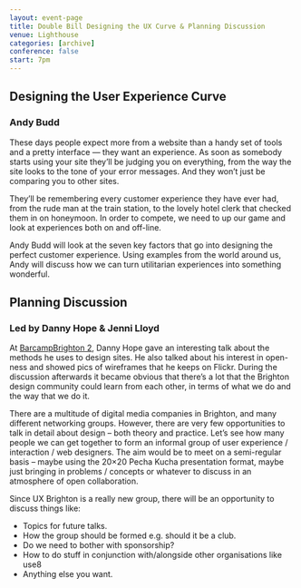 ```yaml
---
layout: event-page
title: Double Bill Designing the UX Curve & Planning Discussion
venue: Lighthouse
categories: [archive]
conference: false
start: 7pm
---
```


## Designing the User Experience Curve

### Andy Budd

These days people expect more from a website than a handy set of tools and a pretty interface — they want an experience. As soon as somebody starts using your site they’ll be judging you on everything, from the way the site looks to the tone of your error messages. And they won’t just be comparing you to other sites.

They’ll be remembering every customer experience they have ever had, from the rude man at the train station, to the lovely hotel clerk that checked them in on honeymoon. In order to compete, we need to up our game and look at experiences both on and off-line.

Andy Budd will look at the seven key factors that go into designing the perfect customer experience. Using examples from the world around us, Andy will discuss how we can turn utilitarian experiences into something wonderful.

## Planning Discussion

### Led by Danny Hope & Jenni Lloyd

At [BarcampBrighton 2](http://barcamp.org/w/page/400551/BarCampBrighton2 ""), Danny Hope gave an interesting talk about the methods he uses to design sites. He also talked about his interest in open-ness and showed pics of wireframes that he keeps on Flickr. During the discussion afterwards it became obvious that there’s a lot that the Brighton design community could learn from each other, in terms of what we do and the way that we do it.

There are a multitude of digital media companies in Brighton, and many different networking groups. However, there are very few opportunities to talk in detail about design – both theory and practice. Let’s see how many people we can get together to form an informal group of user experience / interaction / web designers. The aim would be to meet on a semi-regular basis – maybe using the 20×20 Pecha Kucha presentation format, maybe just bringing in problems / concepts or whatever to discuss in an atmosphere of open collaboration.

Since UX Brighton is a really new group, there will be an opportunity to discuss things like:

- Topics for future talks.
- How the group should be formed e.g. should it be a club.
- Do we need to bother with sponsorship?
- How to do stuff in conjunction with/alongside other organisations like use8
- Anything else you want.